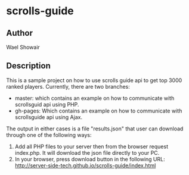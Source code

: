 # scrolls-guide
## Author
Wael Showair
  
## Description
This is a sample project on how to use scrolls guide api to get top 3000 ranked players. Currently, there are two branches: 
- master: which contains an example on how to communicate with scrollsguid api using PHP.
- gh-pages: Which contains an example on how to communicate with scrollsguide api using Ajax.

The output in either cases is a file "results.json" that user can download through one of the following ways:
1. Add all PHP files to your server then from the browser request index.php. It will download the json file directly to your PC.
2. In your browser, press download button in the following URL: http://server-side-tech.github.io/scrolls-guide/index.html
